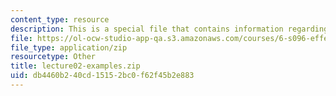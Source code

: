 ```yaml
---
content_type: resource
description: This is a special file that contains information regarding lecture 2.
file: https://ol-ocw-studio-app-qa.s3.amazonaws.com/courses/6-s096-effective-programming-in-c-and-c-january-iap-2014/db4460b240cd15152bc0f62f45b2e883_lecture02-examples.zip
file_type: application/zip
resourcetype: Other
title: lecture02-examples.zip
uid: db4460b2-40cd-1515-2bc0-f62f45b2e883
---
```

